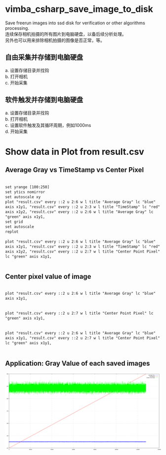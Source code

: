 # vimba_csharp_save_image_to_disk
Save freerun images into ssd disk for verification or other algorithms processing.  
连续保存相机拍摄的所有图片到电脑硬盘，以备后续分析处理。  
另外也可以用来排除相机拍摄的图像是否正常，等。  

## 自由采集并存储到电脑硬盘
a. 设置存储目录并找钩  
b. 打开相机  
c. 开始采集  

## 软件触发并存储到电脑硬盘
a. 设置存储目录并找钩  
b. 打开相机  
c. 设置软件触发及其循环周期，例如1000ms  
d. 开始采集  

# Show data in Plot from result.csv


## Average Gray vs TimeStamp vs Center Pixel

```

set yrange [100:250]
set ytics nomirror 
set autoscale xy
plot "result.csv" every ::2 u 2:6 w l title "Average Gray" lc "blue" axis x1y1, "result.csv" every ::2 u 2:3 w l title "TimeStamp" lc "red" axis x1y2, "result.csv" every ::2 u 2:6 w l title "Average Gray" lc "green" axis x1y1, 
set grid 
set autoscale
replot 

plot "result.csv" every ::2 u 2:6 w l title "Average Gray" lc "blue" axis x1y1, "result.csv" every ::2 u 2:3 w l title "TimeStamp" lc "red" axis x1y2, "result.csv" every ::2 u 2:7 w l title "Center Point Pixel" lc "green" axis x1y1,   


```


## Center pixel value of image

```

plot "result.csv" every ::2 u 2:6 w l title "Average Gray" lc "blue" axis x1y1, 


plot "result.csv" every ::2 u 2:7 w l title "Center Point Pixel" lc "green" axis x1y1, 


plot "result.csv" every ::2 u 2:6 w l title "Average Gray" lc "blue" axis x1y1, "result.csv" every ::2 u 2:7 w l title "Center Point Pixel" lc "green" axis x1y1, 


```

## Application: Gray Value of each saved images  
![AVT-frames-stability.png](AVT-frames-stability.png)


